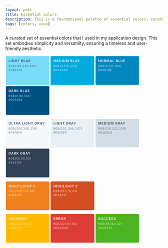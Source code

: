 ```yaml
---
layout: post
title: Essential colors
description: This is a foundational palette of essential colors, curated set embodies simplicity and versatility, ensuring a timeless and user-friendly aesthetic.
tags: [colors, uiux]
---
```


<style>
.hue {
  overflow: hidden;
  margin-bottom: 0.618em;
}

.color {
  float: left;
  width: 24.216%;
  min-width: 8.625em;
  height: 5.331em;
  margin: 0.392%;
  padding: 0.618em;
  border-radius: 0.236em;
  text-transform: uppercase;
  font-weight: 700;
  letter-spacing: 0.056em;
  line-height: 1.258;
  color: rgba(255, 255, 255, 0.8);
  background: grey;
}
.color .name {
  font-size: 0.778em;
  margin-bottom: 0.382em;
}
.color .value {
  color: rgba(255, 255, 255, 0.5);
  font-size: 0.618em;
  margin-bottom: 0.236em;
}
.color.wp-blue {
  background: #0087be;
}
.color.light-blue {
  background: #78dcfa;
  color: rgba(50, 65, 85, 0.8);
}
.color.light-blue .value {
  color: rgba(50, 65, 85, 0.5);
}
.color.medium-blue {
  background: #00aadc;
}
.color.dark-blue {
  background: #005082;
}
.color.ultralight-gray {
  background: #f4f8fa;
  color: rgba(50, 65, 85, 0.8);
}
.color.ultralight-gray .value {
  color: rgba(50, 65, 85, 0.5);
}
.color.light-gray {
  background: #e8f0f5;
  color: rgba(50, 65, 85, 0.8);
}
.color.light-gray .value {
  color: rgba(50, 65, 85, 0.5);
}
.color.medium-gray {
  background: #d2dee6;
  color: rgba(50, 65, 85, 0.8);
}
.color.medium-gray .value {
  color: rgba(50, 65, 85, 0.5);
}
.color.dark-gray {
  background: #324155;
}
.color.fire-orange {
  background: #d54e21;
}
.color.jazzy-orange {
  background: #f0821e;
}
.color.red-alert {
  background: #dd3d36;
}
.color.green-alert {
  background: #4cb420;
}
.color.yellow-alert {
  background: #ffba00;
}
</style>

A curated set of essential colors that I used in my application design. This set embodies simplicity and versatility, ensuring a timeless and user-friendly aesthetic.

<section class="blue hue">
    <div class="light-blue color">
      <div class="name">Light Blue</div>
      <div class="rgb value">rgb(120,220,250)</div>
      <div class="hex value">#78dcfa</div>
    </div>
    <div class="medium-blue color">
      <div class="name">Medium Blue</div>
      <div class="rgb value">rgb(0,170,220)</div>
      <div class="hex value">#00aadc</div>
    </div>
    <div class="wp-blue color">
      <div class="name">Normal Blue</div>
      <div class="rgb value">rgb(0,135,190)</div>
      <div class="hex value">#0087be</div>
    </div>
    <div class="dark-blue color">
      <div class="name">Dark Blue</div>
      <div class="rgb value">rgb(0,80,130)</div>
      <div class="hex value">#005082</div>
    </div>
  </section><!-- .blue.hue -->



  <section class="gray hue">
    <div class="ultralight-gray color">
      <div class="name">Ultra Light Gray</div>
      <div class="rgb value">rgb(244,248,250)</div>
      <div class="hex value">#f4f8fa</div>
    </div>
    <div class="light-gray color">
      <div class="name">Light Gray</div>
      <div class="rgb value">rgb(232,240,247)</div>
      <div class="hex value">#e8f0f5</div>
    </div>
    <div class="medium-gray color">
      <div class="name">Medium Gray</div>
      <div class="rgb value">rgb(210,222,230)</div>
      <div class="hex value">#d2dee6</div>
    </div>
    <div class="dark-gray color">
      <div class="name">Dark Gray</div>
      <div class="rgb value">rgb(50,65,85)</div>
      <div class="hex value">#324155</div>
    </div>
  </section><!-- .gray.hue -->


  <section class="orange hue">
    <div class="jazzy-orange color">
      <div class="name">Hightlight 1</div>
      <div class="rgb value">rgb(240,130,30)</div>
      <div class="hex value">#f0821e</div>
    </div>
    <div class="fire-orange color">
      <div class="name">Highlight 2</div>
      <div class="rgb value">rgb(213,78,33)</div>
      <div class="hex value">#d54e21</div>
    </div>
  </section><!-- .orange.hue -->


  <section class="alert hue">
    <div class="yellow-alert color">
      <div class="name">Warning</div>
      <div class="rgb value">rgb(255,186,0)</div>
      <div class="hex value">#ffba00</div>
    </div>
    <div class="red-alert color">
      <div class="name">Error</div>
      <div class="rgb value">rgb(221,61,54)</div>
      <div class="hex value">#dd3d36</div>
    </div>
    <div class="green-alert color">
      <div class="name">Success</div>
      <div class="rgb value">rgb(76,180,32)</div>
      <div class="hex value">#4cb420</div>
    </div>
  </section><!-- .alert.hue -->